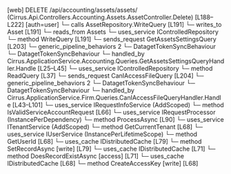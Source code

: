 [web] DELETE /api/accounting/assets/assets/  (Cirrus.Api.Controllers.Accounting.Assets.AssetController.Delete)  [L188–L222] [auth=user]
  └─ calls AssetRepository.WriteQuery [L191]
  └─ writes_to Asset [L191]
    └─ reads_from Assets
  └─ uses_service IControlledRepository<Asset>
    └─ method WriteQuery [L191]
  └─ sends_request GetAssetsSettingsQuery [L203]
    └─ generic_pipeline_behaviors 2
      └─ DatagetTokenSyncBehaviour
      └─ DatagetTokenSyncBehaviour
    └─ handled_by Cirrus.ApplicationService.Accounting.Queries.GetAssetsSettingsQueryHandler.Handle [L25–L45]
      └─ uses_service IControlledRepository<DepreciationYear>
        └─ method ReadQuery [L37]
  └─ sends_request CanIAccessFileQuery [L204]
    └─ generic_pipeline_behaviors 2
      └─ DatagetTokenSyncBehaviour
      └─ DatagetTokenSyncBehaviour
    └─ handled_by Cirrus.ApplicationService.Firm.Queries.CanIAccessFileQueryHandler.Handle [L43–L101]
      └─ uses_service IRequestInfoService (AddScoped)
        └─ method IsValidServiceAccountRequest [L66]
      └─ uses_service IRequestProcessor (InstancePerDependency)
        └─ method ProcessAsync [L90]
      └─ uses_service ITenantService (AddScoped)
        └─ method GetCurrentTenant [L68]
      └─ uses_service IUserService (InstancePerLifetimeScope)
        └─ method GetUserId [L68]
      └─ uses_cache IDistributedCache [L79]
        └─ method SetRecordAsync [write] [L79]
      └─ uses_cache IDistributedCache [L71]
        └─ method DoesRecordExistAsync [access] [L71]
      └─ uses_cache IDistributedCache [L68]
        └─ method CreateAccessKey [write] [L68]

